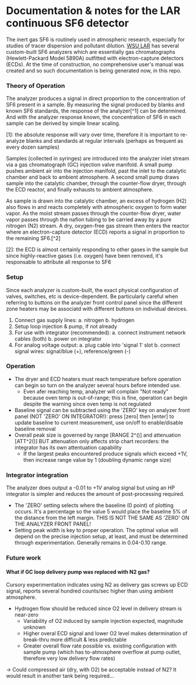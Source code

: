 Documentation & notes for the LAR continuous SF6 detector
=========================================================

The inert gas SF6 is routinely used in atmospheric research, especially for
studies of tracer dispersion and pollutant dilution. [WSU LAR](http://lar.wsu.edu)
has several custom-built SF6 analyzers which are essentially gas chromatographs
(Hewlett-Packard Model 5890A) outfitted with electron-capture detectors (ECDs).
At the time of construction, no comprehensive user's manual was created and so
such documentation is being generated now, in this repo.


### Theory of Operation

The analyzer produces a signal in direct proportion to the concentration of SF6
present in a sample. By measuring the signal produced by blanks and known SF6
standards, the response of the analyzer[^1] can be determined. And with the 
analyzer response known, the concentration of SF6 in each sample can be derived
by simple linear scaling.

  [1]: the absolute response will vary over time, therefore it is important to
       re-analyze blanks and standards at regular intervals (perhaps as
       frequent as every dozen samples)

Samples (collected in syringes) are introduced into the analyzer inlet stream
via a gas chromatograph (GC) injection valve manifold. A small pump pushes
ambient air into the injection manifold, past the inlet to the catalytic chamber
and back to ambient atmosphere. A second small pump draws sample into the
catalytic chamber, through the counter-flow dryer, through the ECD reactor, and
finally exhausts to ambient atmosphere. 

As sample is drawn into the catalytic chamber, an excess of hydrogen (H2) also
flows in and reacts completely with atmospheric oxygen to form water vapor. As
the moist stream passes through the counter-flow dryer, water vapor passes
through the nafion tubing to be carried away by a pure nitrogen (N2) stream. A
dry, oxygen-free gas stream then enters the reactor where an electron-capture 
detector (ECD) reports a signal in proportion to the remaining SF6.[^2]

  [2]: the ECD is almost certainly responding to other gases in the sample but
       since highly-reactive gases (i.e. oxygen) have been removed, it's 
       responsable to attribute all response to SF6


### Setup

Since each analyzer is custom-built, the exact physical configuration of valves,
switches, etc is device-dependent. Be particularly careful when referring to 
buttons on the analyzer front control panel since the different zone heaters 
may be associatd with different buttons on individual devices.


1. Connect gas supply lines:
    a. nitrogen
    b. hydrogen
2. Setup loop injection & pump, if not already
3. For use with integrator (recommended):
    a. connect instrument network cables (both)
    b. power on integrator
4. For analog voltage output:
    a. plug cable into 'signal 1' slot
    b. connect signal wires: signal/blue (+), reference/green (-)



### Operation

* The dryer and ECD heaters must reach temperature before operation can begin
  so turn on the analyzer several hours before intended use.
    * Even afer reaching temp, analyzer will complain "Not ready" because oven
      temp is out-of-range; this is fine, operation can begin despite the 
      warning since oven temp is not regulated
* Baseline signal can be subtracted using the 'ZERO' key on analyzer front panel
  (NOT 'ZERO' ON INTEGRATOR!): press [zero] then [enter] to update baseline to
  current measurement, use on/off to enable/disable baseline removal
* Overall peak size is governed by range [RANGE 2^()] and attenuation [ATT^2()]
  BUT attenuation only affects strip chart recorders: the integrator has its
  own attentuation capability
    - If the largest peaks encountered produce signals which exceed +1V, then
      increase range value by 1 (doubling dynamic range size)



### Integrator integration

The analyzer does output a -0.01 to +1V analog signal but using an HP integrator
is simpler and reduces the amount of post-processing required. 

* The 'ZERO' setting selects where the baseline (0 point) of plotting occurs.
  It's a percentage so the value 5 would place the baseline 5% of the distance
  from the left margin. THIS IS NOT THE SAME AS 'ZERO' ON THE ANALYZER FRONT 
  PANEL!
* Setting peak width is key to proper operation. The optimal value will depend
  on the precise injection setup, at least, and must be determined through 
  experimentation. Generally remains in 0.04-0.10 range.


### Future work

#### What if GC loop delivery pump was replaced with N2 gas?

Cursory experimentation indicates using N2 as delivery gas screws up ECD signal,
reports several hundred counts/sec higher than using ambient atmosphere.

* Hydrogen flow should be reduced since O2 level in delivery stream is near-zero
  * Variability of O2 induced by sample injection expected, magnitude unknown
  * Higher overal ECD signal and lower O2 level makes determination of
    break-thru more difficult & less predictable
  * Greater overall flow rate possible vs. existing configuration with sample
    pump (which has to-atmosphere overflow at pump outlet, therefore very low
    delivery flow rates)

-> Could compressed air (dry, with O2) be acceptable instead of N2? It would
   result in another tank being required... 


